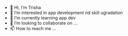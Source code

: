 - 👋 Hi, I’m Trisha
- 👀 I’m interested in app development nd skill ugradation
- 🌱 I’m currently learning app dev
- 💞️ I’m looking to collaborate on ...
- 📫 How to reach me ...

<!---
tri-shaa/tri-shaa is a ✨ special ✨ repository because its `README.md` (this file) appears on your GitHub profile.
You can click the Preview link to take a look at your changes.
--->
